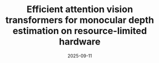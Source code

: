 ---
title: "Efficient attention vision transformers for monocular depth estimation on resource-limited hardware"
collection: publications
category: conferences
# permalink: 
link: "https://doi.org/10.1038/s41598-025-06112-8"
# excerpt: ''
date: 2025-09-11
venue: 'Scientific Reports Journal volume 15'
# slidesurl: 'http://academicpages.github.io/files/slides1.pdf'
# paperurl: 'http://academicpages.github.io/files/paper1.pdf'
citation: 'Schiavella, C., Cirillo, L., Papa, L. et al. Efficient attention vision transformers for monocular depth estimation on resource-limited hardware. Sci Rep 15, 24001 (2025). https://doi.org/10.1038/s41598-025-06112-8'
---